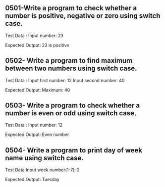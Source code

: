 

## 0501-Write a program to check whether a number is positive, negative or zero using switch case.
Test Data :
Input number: 23

Expected Output:
23 is positive


## 0502- Write a program to find maximum between two numbers using switch case.
Test Data :
Input first number: 12
Input second number: 40

Expected Output:
Maximum: 40


## 0503- Write a program to check whether a number is even or odd using switch case.
Test Data :
Input number: 12

Expected Output:
Even number


## 0504- Write a program to print day of week name using switch case.
Test Data
Input week number(1-7): 2

Expected Output:
Tuesday


